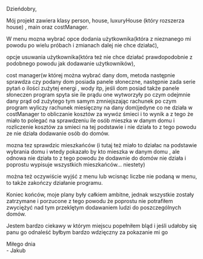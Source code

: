 Dzieńdobry,<p>
Mój projekt zawiera klasy person, house, luxuryHouse (który rozszerza house)
, main oraz costManager.<p>
W menu mozna wybrać opce dodania użytkownika(która z nieznanego mi powodu po wielu próbach i zmianach dalej nie chce działać),<p>
opcje usuwania użytkownika(która też nie chce działać prawdopodobnie z podobnego powodu jak dodawanie użytkowników),<p>
cost manager(w której można wybrać dany dom, metoda następnie sprawdza czy podany dom posiada panele słoneczne, następnie zada serie pytań o ilości zużytej energi , wody itp, jeśli dom posiad także panele słoneczen program spyta sie ile prądu one wytworzyły po czym odejmnie dany prąd od zużytego tym samym zmniejszając rachunek
po czym program wyliczy rachunek miesięczny na dany dom)jedyne co ne działa w costManager to obliczanie kosztów za wywóz śmieci i to wynik a z tego że miało to polegać na sprawdzeniu ile osób mieszka w danym domu i rozliczenie kosztów za smieci na tej podstawie i nie działa to z tego powodu ze nie działa dodawanie osób do domów.
<p>mozna tez sprawdzic mieszkańców (i tutaj też miało to działac na podstawie wybrania domu i wtedy pokazało by kto mieszka w danym domu , ale odnowa nie działa to z tego powodu że dodawnie do domów nie działa i poprostu wypisuje wszystkich mieszkańców...   niestety)
<p>
można też oczywiście wyjść z menu lub wcisnąc liczbe nie podaną w menu, to także zakończy działanie programu.
<p>
Koniec końców, moje plany były całkiem ambitne, jednak wszystkie zostały zatrzymane i porzucone z tego powodu że poprostu nie potrafiłem zwyciężyć nad tym przeklętym dodawaniem ludzi do poszczególnych domów.
<p>
Jestem bardzo ciekawy w którym miejscu popełniłem bląd i jeśli udałoby się panu go odnaleść byłbym bardzo wdzięczny za pokazanie mi go
<p>
Miłego dnia
<br>
- Jakub